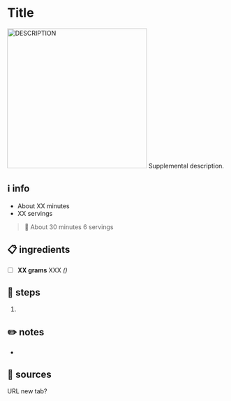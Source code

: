 # Title  
<img src="URL" alt="DESCRIPTION" width="320"/>  
Supplemental description.  

## ℹ️ info  
* About XX minutes  
* XX servings  

> :bookmark:
> About 30 minutes
> 6 servings

## 📋 ingredients  
- [ ] **XX grams** XXX *()*

## 🔪 steps  
1. 

## ✏️ notes  
* 

## 🔗 sources  
URL  new tab?
